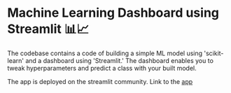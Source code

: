 # Machine Learning Dashboard using Streamlit 📊📈
The codebase contains a code of building a simple ML model using 'scikit-learn' and a dashboard using 'Streamlit.' The dashboard enables you to tweak hyperparameters and predict a class with your built model.

The app is deployed on the streamlit community. Link to the [app](https://docker-app-sklearn-app-z364ymjlrp3mfvzozitnsx.streamlit.app/)
